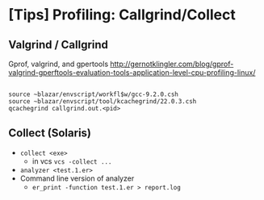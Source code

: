 # [Tips] Profiling: Callgrind/Collect

## Valgrind / Callgrind

Gprof, valgrind, and gpertools
http://gernotklingler.com/blog/gprof-valgrind-gperftools-evaluation-tools-application-level-cpu-profiling-linux/

```shell

source ~blazar/envscript/workfl$w/gcc-9.2.0.csh
source ~blazar/envscript/tool/kcachegrind/22.0.3.csh
qcachegrind callgrind.out.<pid>

```

## Collect (Solaris)

- `collect <exe>`
  - in vcs `vcs -collect ...`
- `analyzer <test.1.er>`
- Command line version of analyzer
  - `er_print -function test.1.er > report.log`
